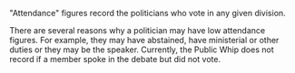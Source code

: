 "Attendance" figures record the politicians who vote in any given division.

There are several reasons why a politician may have low attendance figures. For example, they may
have abstained, have ministerial or other duties or they may be the speaker. Currently, the
Public Whip does not record if a member spoke in the debate but did not vote.
